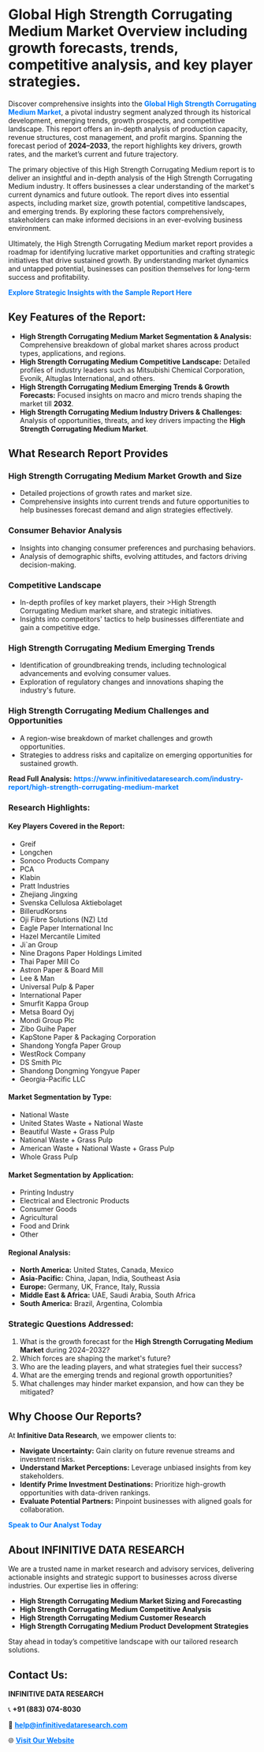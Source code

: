 <h1>Global High Strength Corrugating Medium Market Overview including growth forecasts, trends, competitive analysis, and key player strategies.</h1>
<p>
Discover comprehensive insights into the 
<a href="https://www.infinitivedataresearch.com/industry-report/high-strength-corrugating-medium-market" rel="dofollow" style="color: #007BFF; text-decoration: none;"><strong>Global High Strength Corrugating Medium Market</strong></a>, a pivotal industry segment analyzed through its historical development, emerging trends, growth prospects, and competitive landscape. This report offers an in-depth analysis of production capacity, revenue structures, cost management, and profit margins. Spanning the forecast period of <strong>2024–2033</strong>, the report highlights key drivers, growth rates, and the market’s current and future trajectory.
</p>
<p>
The primary objective of this High Strength Corrugating Medium report is to deliver an insightful and in-depth analysis of the High Strength Corrugating Medium industry. It offers businesses a clear understanding of the market's current dynamics and future outlook. The report dives into essential aspects, including market size, growth potential, competitive landscapes, and emerging trends. By exploring these factors comprehensively, stakeholders can make informed decisions in an ever-evolving business environment.
</p>
<p>
Ultimately, the High Strength Corrugating Medium market report provides a roadmap for identifying lucrative market opportunities and crafting strategic initiatives that drive sustained growth. By understanding market dynamics and untapped potential, businesses can position themselves for long-term success and profitability.
</p>
<p>
<a href="https://www.infinitivedataresearch.com/request-sample/reportId=106008" style="color: #007BFF; text-decoration: none;"><strong>Explore Strategic Insights with the Sample Report Here</strong></a>
</p>

<h2>Key Features of the Report:</h2>
<ul>
<li><strong>High Strength Corrugating Medium Market Segmentation & Analysis:</strong> Comprehensive breakdown of global market shares across product types, applications, and regions.</li>
<li><strong>High Strength Corrugating Medium Competitive Landscape:</strong> Detailed profiles of industry leaders such as Mitsubishi Chemical Corporation, Evonik, Altuglas International, and others.</li>
<li><strong>High Strength Corrugating Medium Emerging Trends & Growth Forecasts:</strong> Focused insights on macro and micro trends shaping the market till <strong>2032</strong>.</li>
<li><strong>High Strength Corrugating Medium Industry Drivers & Challenges:</strong> Analysis of opportunities, threats, and key drivers impacting the <strong>High Strength Corrugating Medium Market</strong>.</li>
</ul>

<h2>What Research Report Provides</h2>
<h3>High Strength Corrugating Medium Market Growth and Size</h3>
<ul>
<li>Detailed projections of growth rates and market size.</li>
<li>Comprehensive insights into current trends and future opportunities to help businesses forecast demand and align strategies effectively.</li>
</ul>

<h3>Consumer Behavior Analysis</h3>
<ul>
<li>Insights into changing consumer preferences and purchasing behaviors.</li>
<li>Analysis of demographic shifts, evolving attitudes, and factors driving decision-making.</li>
</ul>

<h3>Competitive Landscape</h3>
<ul>
<li>In-depth profiles of key market players, their >High Strength Corrugating Medium market share, and strategic initiatives.</li>
<li>Insights into competitors' tactics to help businesses differentiate and gain a competitive edge.</li>
</ul>

<h3>High Strength Corrugating Medium Emerging Trends</h3>
<ul>
<li>Identification of groundbreaking trends, including technological advancements and evolving consumer values.</li>
<li>Exploration of regulatory changes and innovations shaping the industry's future.</li>
</ul>

<h3>High Strength Corrugating Medium Challenges and Opportunities</h3>
<ul>
<li>A region-wise breakdown of market challenges and growth opportunities.</li>
<li>Strategies to address risks and capitalize on emerging opportunities for sustained growth.</li>
</ul>
<p><strong>Read Full Analysis:</strong> <a href="https://www.infinitivedataresearch.com/industry-report/high-strength-corrugating-medium-market" rel="dofollow" style="color: #007BFF; text-decoration: none;"><strong>https://www.infinitivedataresearch.com/industry-report/high-strength-corrugating-medium-market</strong></a></p>
<h3>Research Highlights:</h3>
<h4>Key Players Covered in the Report:</h4>
<ul><li>Greif</li><li>Longchen</li><li>Sonoco Products Company</li><li>PCA</li><li>Klabin</li><li>Pratt Industries</li><li>Zhejiang Jingxing</li><li>Svenska Cellulosa Aktiebolaget</li><li>BillerudKorsns</li><li>Oji Fibre Solutions (NZ) Ltd</li><li>Eagle Paper International Inc</li><li>Hazel Mercantile Limited</li><li>Ji`an Group</li><li>Nine Dragons Paper Holdings Limited</li><li>Thai Paper Mill Co</li><li>Astron Paper &amp; Board Mill</li><li>Lee &amp; Man</li><li>Universal Pulp &amp; Paper</li><li>International Paper</li><li>Smurfit Kappa Group</li><li>Metsa Board Oyj</li><li>Mondi Group Plc</li><li>Zibo Guihe Paper</li><li>KapStone Paper &amp; Packaging Corporation</li><li>Shandong Yongfa Paper Group</li><li>WestRock Company</li><li>DS Smith Plc</li><li>Shandong Dongming Yongyue Paper</li><li>Georgia-Pacific LLC</li></ul>
<h4>Market Segmentation by Type:</h4>
<ul><li>National Waste</li><li>United States Waste + National Waste</li><li>Beautiful Waste + Grass Pulp</li><li>National Waste + Grass Pulp</li><li>American Waste + National Waste + Grass Pulp</li><li>Whole Grass Pulp</li></ul>
<h4>Market Segmentation by Application:</h4>
<ul><li>Printing Industry</li><li>Electrical and Electronic Products</li><li>Consumer Goods</li><li>Agricultural</li><li>Food and Drink</li><li>Other</li></ul>

<h4>Regional Analysis:</h4>
<ul>
<li><strong>North America:</strong> United States, Canada, Mexico</li>
<li><strong>Asia-Pacific:</strong> China, Japan, India, Southeast Asia</li>
<li><strong>Europe:</strong> Germany, UK, France, Italy, Russia</li>
<li><strong>Middle East & Africa:</strong> UAE, Saudi Arabia, South Africa</li>
<li><strong>South America:</strong> Brazil, Argentina, Colombia</li>
</ul>

<h3>Strategic Questions Addressed:</h3>
<ol>
<li>What is the growth forecast for the <strong>High Strength Corrugating Medium Market</strong> during 2024–2032?</li>
<li>Which forces are shaping the market's future?</li>
<li>Who are the leading players, and what strategies fuel their success?</li>
<li>What are the emerging trends and regional growth opportunities?</li>
<li>What challenges may hinder market expansion, and how can they be mitigated?</li>
</ol>

<h2>Why Choose Our Reports?</h2>
<p>At <strong>Infinitive Data Research</strong>, we empower clients to:</p>
<ul>
<li><strong>Navigate Uncertainty:</strong> Gain clarity on future revenue streams and investment risks.</li>
<li><strong>Understand Market Perceptions:</strong> Leverage unbiased insights from key stakeholders.</li>
<li><strong>Identify Prime Investment Destinations:</strong> Prioritize high-growth opportunities with data-driven rankings.</li>
<li><strong>Evaluate Potential Partners:</strong> Pinpoint businesses with aligned goals for collaboration.</li>
</ul>
<p><a href="https://www.infinitivedataresearch.com/industry-report/high-strength-corrugating-medium-market" rel="dofollow" style="color: #007BFF; text-decoration: none;"><strong>Speak to Our Analyst Today</strong></a></p>

<h2>About INFINITIVE DATA RESEARCH</h2>
<p>We are a trusted name in market research and advisory services, delivering actionable insights and strategic support to businesses across diverse industries. Our expertise lies in offering:</p>
<ul>
<li><strong>High Strength Corrugating Medium Market Sizing and Forecasting</strong></li>
<li><strong>High Strength Corrugating Medium Competitive Analysis</strong></li>
<li><strong>High Strength Corrugating Medium Customer Research</strong></li>
<li><strong>High Strength Corrugating Medium Product Development Strategies</strong></li>
</ul>
<p>Stay ahead in today’s competitive landscape with our tailored research solutions.</p>

<h2>Contact Us:</h2>
<p><strong>INFINITIVE DATA RESEARCH</strong></p>
<p>📞 <strong>+91 (883) 074-8030</strong></p>
<p>📧 <strong><a href="mailto:help@infinitivedataresearch.com" style="color: #007BFF;">help@infinitivedataresearch.com</a></strong></p>
<p>🌐 <strong><a href="https://www.infinitivedataresearch.com" rel="dofollow" style="color: #007BFF;">Visit Our Website</a></strong></p>